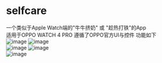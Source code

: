 # selfcare
一个类似于Apple Watch端的"牛牛挤奶" 或 "趁热打铁"的App      
适用于OPPO WATCH 4 PRO 遵循了OPPO官方UI与控件
功能如下  
  ![image](https://github.com/user-attachments/assets/32cc55cf-f4bf-4f86-9b84-99efd200bba2) ![image](https://github.com/user-attachments/assets/a0b68567-fcfa-4a1e-921e-62d0b655c949)  
![image](https://github.com/user-attachments/assets/a2729d58-1685-49fc-9d9c-ddfccc8e48e0) ![image](https://github.com/user-attachments/assets/5e7f5d45-6c0a-423f-8ece-aa30b67c076e)  
![image](https://github.com/user-attachments/assets/dc2f7c1b-0a21-442d-a160-ab21942aa46e)

